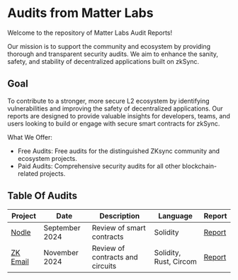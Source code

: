 # Audits from Matter Labs

Welcome to the repository of Matter Labs Audit Reports! 

Our mission is to support the community and ecosystem by providing thorough and transparent security audits. 
We aim to enhance the sanity, safety, and stability of decentralized applications built on zkSync.

## Goal

To contribute to a stronger, more secure L2 ecosystem by identifying vulnerabilities and improving the safety of decentralized applications.
Our reports are designed to provide valuable insights for developers, teams, and users looking to build or engage with secure smart contracts for zkSync.

What We Offer:
- Free Audits: Free audits for the distinguished ZKsync community and ecosystem projects.
- Paid Audits: Comprehensive security audits for all other blockchain-related projects.

## Table Of Audits

|  Project | Date  |  Description | Language | Report                                                                                                                         |
|---|---|---|---|--------------------------------------------------------------------------------------------------------------------------------|
| [Nodle](https://www.nodle.com/) | September 2024 | Review of smart contracts | Solidity | [Report](https://github.com/matter-labs-audits/reports/blob/main/reports/Nodle/Nodle%20Security%20Review%20Final%20Report.pdf) |
| [ZK Email](https://prove.email/) | November 2024 | Review of contracts and circuits | Solidity, Rust, Circom | [Report](https://github.com/matter-labs-audits/reports/blob/main/reports/zkemail/ZKEmail%20Security%20Review%20Report.pdf) |
